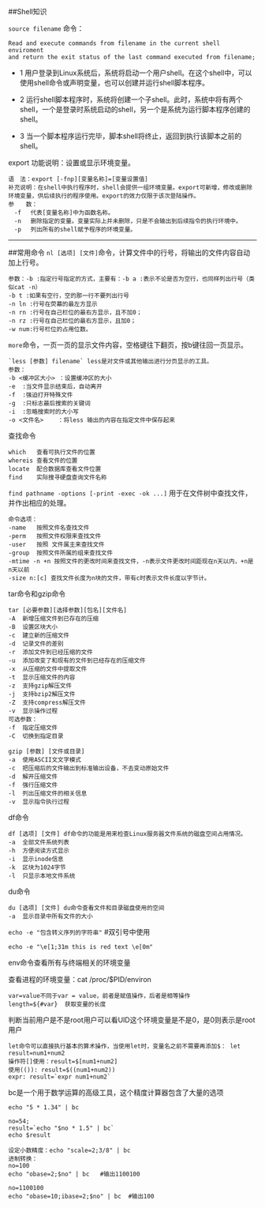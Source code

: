 ##Shell知识

`source filename` 命令：

	Read and execute commands from filename in the current shell enviroment 
	and return the exit status of the last command executed from filename;
	
* 1 用户登录到Linux系统后，系统将启动一个用户shell。在这个shell中，可以使用shell命令或声明变量，也可以创建并运行shell脚本程序。

* 2 运行shell脚本程序时，系统将创建一个子shell。此时，系统中将有两个shell，一个是登录时系统启动的shell，另一个是系统为运行脚本程序创建的shell。

* 3 当一个脚本程序运行完毕，脚本shell将终止，返回到执行该脚本之前的shell。

export 功能说明：设置或显示环境变量。

	语　法：export [-fnp][变量名称]=[变量设置值]
	补充说明：在shell中执行程序时，shell会提供一组环境变量。export可新增，修改或删除环境变量，供后续执行的程序使用。export的效力仅限于该次登陆操作。
	参　　数：
	　-f 　代表[变量名称]中为函数名称。
	　-n 　删除指定的变量。变量实际上并未删除，只是不会输出到后续指令的执行环境中。
	　-p 　列出所有的shell赋予程序的环境变量。
***
##常用命令
`nl [选项] [文件]`命令，计算文件中的行号，将输出的文件内容自动加上行号。

	参数：-b :指定行号指定的方式，主要有：-b a :表示不论是否为空行，也同样列出行号（类似cat -n）
	-b t :如果有空行，空的那一行不要列出行号
	-n ln :行号在荧幕的最左方显示
	-n rn :行号在自己栏位的最右方显示，且不加0；
	-n rz :行号在自己栏位的最右方显示，且加0；
	-w num:行号栏位的占用位数。
`more`命令，一页一页的显示文件内容，空格键往下翻页，按b键往回一页显示。

	`less [参数] filename` less是对文件或其他输出进行分页显示的工具。
	参数：
	-b <缓冲区大小> ：设置缓冲区的大小
	-e 	:当文件显示结束后，自动离开
	-f	:强迫打开特殊文件
	-g	:只标志最后搜索的关键词
	-i	:忽略搜索时的大小写
	-o <文件名>	：将less 输出的内容在指定文件中保存起来
查找命令

	which 	查看可执行文件的位置
	whereis 查看文件的位置
	locate	配合数据库查看文件位置
	find	实际搜寻硬盘查询文件名称
`find pathname -options [-print -exec -ok ...]` 用于在文件树中查找文件，并作出相应的处理。
	
	命令选项：
	-name	按照文件名查找文件
	-perm	按照文件权限来查找文件
	-user	按照 文件属主来查找文件
	-group	按照文件所属的组来查找文件
	-mtime -n +n 按照文件的更改时间来查找文件，-n表示文件更改时间距现在n天以内，+n是n天以前
	-size n:[c] 查找文件长度为n块的文件，带有c时表示文件长度以字节计。
tar命令和gzip命令

	tar [必要参数][选择参数][包名][文件名]
	-A	新增压缩文件到已存在的压缩
	-B	设置区块大小
	-c	建立新的压缩文件
	-d	记录文件的差别
	-r	添加文件到已经压缩的文件
	-u	添加改变了和现有的文件到已经存在的压缩文件
	-x	从压缩的文件中提取文件
	-t	显示压缩文件的内容
	-z	支持gzip解压文件
	-j	支持bzip2解压文件
	-Z	支持compress解压文件
	-v	显示操作过程
	可选参数：
	-f	指定压缩文件
	-C	切换到指定目录
	
	gzip [参数] [文件或目录]
	-a	使用ASCII文文字模式
	-c	把压缩后的文件输出到标准输出设备，不去变动原始文件
	-d	解开压缩文件
	-f	强行压缩文件
	-l	列出压缩文件的相关信息
	-v	显示指令执行过程
df命令

	df [选项] [文件] df命令的功能是用来检查Linux服务器文件系统的磁盘空间占用情况。
	-a	全部文件系统列表
	-h	方便阅读方式显示
	-i	显示inode信息
	-k	区块为1024字节
	-l	只显示本地文件系统
du命令

	du [选项] [文件] du命令查看文件和目录磁盘使用的空间
	-a	显示目录中所有文件的大小

`echo -e "包含转义序列的字符串"`  #双引号中使用

`echo -e "\e[1;31m this is red text \e[0m"`

env命令查看所有与终端相关的环境变量

查看进程的环境变量：cat /proc/$PID/environ

	var=value不同于var = value，前者是赋值操作，后者是相等操作
	length=${#var}  获取变量的长度
判断当前用户是不是root用户可以看UID这个环境变量是不是0，是0则表示是root用户

	let命令可以直接执行基本的算术操作，当使用let时，变量名之前不需要再添加$： let result=num1+num2
	操作符[]使用：result=$[num1+num2]
	使用(()): result=$((num1+num2))
	expr: result=`expr num1+num2`
bc是一个用于数学运算的高级工具，这个精度计算器包含了大量的选项

	echo "5 * 1.34" | bc
	
	no=54;
	result=`echo "$no * 1.5" | bc`
	echo $result
	
	设定小数精度：echo "scale=2;3/8" | bc
	进制转换：
	no=100
	echo "obase=2;$no" | bc   #输出1100100
	
	no=1100100
	echo "obase=10;ibase=2;$no" | bc  #输出100